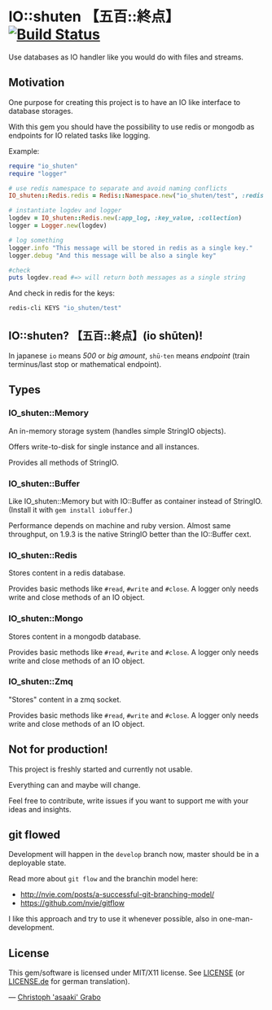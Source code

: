 # IO::shuten 【五百::終点】 [![Build Status](https://secure.travis-ci.org/asaaki/io_shuten.png)](http://travis-ci.org/asaaki/io_shuten)

Use databases as IO handler like you would do with files and streams.


## Motivation

One purpose for creating this project is to have an IO like interface to database storages.

With this gem you should have the possibility to use redis or mongodb as endpoints for IO related tasks like logging.

Example:

```ruby
require "io_shuten"
require "logger"

# use redis namespace to separate and avoid naming conflicts
IO_shuten::Redis.redis = Redis::Namespace.new("io_shuten/test", :redis => Redis.new)

# instantiate logdev and logger
logdev = IO_shuten::Redis.new(:app_log, :key_value, :collection)
logger = Logger.new(logdev)

# log something
logger.info "This message will be stored in redis as a single key."
logger.debug "And this message will be also a single key"

#check
puts logdev.read #=> will return both messages as a single string
```

And check in redis for the keys:

```bash
redis-cli KEYS "io_shuten/test"
```


## IO::shuten? 【五百::終点】(io shūten)!

In japanese `io` means *500* or *big amount*, `shū･ten` means *endpoint* (train terminus/last stop or mathematical endpoint).


## Types


### IO_shuten::Memory

An in-memory storage system (handles simple StringIO objects).

Offers write-to-disk for single instance and all instances.

Provides all methods of StringIO.

### IO_shuten::Buffer

Like IO_shuten::Memory but with IO::Buffer as container instead of StringIO.
(Install it with `gem install iobuffer`.)

Performance depends on machine and ruby version. Almost same throughput, on 1.9.3 is the native StringIO better than the IO::Buffer cext.

### IO_shuten::Redis

Stores content in a redis database.

Provides basic methods like `#read`, `#write` and `#close`.
A logger only needs write and close methods of an IO object.

### IO_shuten::Mongo

Stores content in a mongodb database.

Provides basic methods like `#read`, `#write` and `#close`.
A logger only needs write and close methods of an IO object.

### IO_shuten::Zmq

"Stores" content in a zmq socket.

Provides basic methods like `#read`, `#write` and `#close`.
A logger only needs write and close methods of an IO object.


## Not for production!

This project is freshly started and currently not usable.

Everything can and maybe will change.

Feel free to contribute, write issues if you want to support me with your ideas and insights.


## git flowed

Development will happen in the `develop` branch now, master should be in a deployable state.

Read more about `git flow` and the branchin model here:

* http://nvie.com/posts/a-successful-git-branching-model/
* https://github.com/nvie/gitflow

I like this approach and try to use it whenever possible, also in one-man-development.


## License

This gem/software is licensed under MIT/X11 license. See [LICENSE](https://raw.github.com/asaaki/io_shuten/develop/LICENSE) (or [LICENSE.de](https://raw.github.com/asaaki/io_shuten/develop/LICENSE.de) for german translation).

— [Christoph 'asaaki' Grabo](https://github.com/asaaki)
